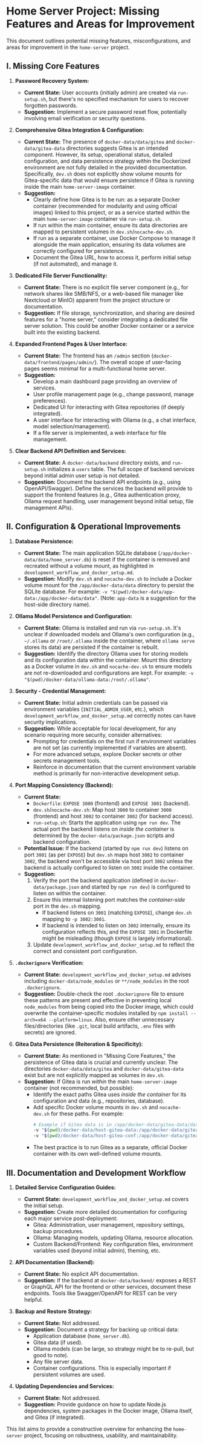 # Home Server Project: Missing Features and Areas for Improvement

This document outlines potential missing features, misconfigurations, and areas for improvement in the `home-server` project.

## I. Missing Core Features

1.  **Password Recovery System:**

    - **Current State:** User accounts (initially admin) are created via `run-setup.sh`, but there's no specified mechanism for users to recover forgotten passwords.
    - **Suggestion:** Implement a secure password reset flow, potentially involving email verification or security questions.

2.  **Comprehensive Gitea Integration & Configuration:**

    - **Current State:** The presence of `docker-data/data/gitea` and `docker-data/gitea-data` directories suggests Gitea is an intended component. However, its setup, operational status, detailed configuration, and data persistence strategy within the Dockerized environment are not fully detailed in the provided documentation. Specifically, `dev.sh` does not explicitly show volume mounts for Gitea-specific data that would ensure persistence if Gitea is running inside the main `home-server-image` container.
    - **Suggestion:**
      - Clearly define how Gitea is to be run: as a separate Docker container (recommended for modularity and using official images) linked to this project, or as a service started within the main `home-server-image` container via `run-setup.sh`.
      - If run within the main container, ensure its data directories are mapped to persistent volumes in `dev.sh`/`nocache-dev.sh`.
      - If run as a separate container, use Docker Compose to manage it alongside the main application, ensuring its data volumes are correctly configured for persistence.
      - Document the Gitea URL, how to access it, perform initial setup (if not automated), and manage it.

3.  **Dedicated File Server Functionality:**

    - **Current State:** There is no explicit file server component (e.g., for network shares like SMB/NFS, or a web-based file manager like Nextcloud or MinIO) apparent from the project structure or documentation.
    - **Suggestion:** If file storage, synchronization, and sharing are desired features for a "home server," consider integrating a dedicated file server solution. This could be another Docker container or a service built into the existing backend.

4.  **Expanded Frontend Pages & User Interface:**

    - **Current State:** The frontend has an `/admin` section (`docker-data/frontend/pages/admin/`). The overall scope of user-facing pages seems minimal for a multi-functional home server.
    - **Suggestion:**
      - Develop a main dashboard page providing an overview of services.
      - User profile management page (e.g., change password, manage preferences).
      - Dedicated UI for interacting with Gitea repositories (if deeply integrated).
      - A user interface for interacting with Ollama (e.g., a chat interface, model selection/management).
      - If a file server is implemented, a web interface for file management.

5.  **Clear Backend API Definition and Services:**
    - **Current State:** A `docker-data/backend` directory exists, and `run-setup.sh` initializes a `users` table. The full scope of backend services beyond initial admin user setup is not detailed.
    - **Suggestion:** Document the backend API endpoints (e.g., using OpenAPI/Swagger). Define the services the backend will provide to support the frontend features (e.g., Gitea authentication proxy, Ollama request handling, user management beyond initial setup, file management APIs).

## II. Configuration & Operational Improvements

1.  **Database Persistence:**

    - **Current State:** The main application SQLite database (`/app/docker-data/data/home_server.db`) is reset if the container is removed and recreated without a volume mount, as highlighted in `development_workflow_and_docker_setup.md`.
    - **Suggestion:** Modify `dev.sh` and `nocache-dev.sh` to include a Docker volume mount for the `/app/docker-data/data` directory to persist the SQLite database. For example: `-v "$(pwd)/docker-data/app-data:/app/docker-data/data"`. (Note: `app-data` is a suggestion for the host-side directory name).

2.  **Ollama Model Persistence and Configuration:**

    - **Current State:** Ollama is installed and run via `run-setup.sh`. It's unclear if downloaded models and Ollama's own configuration (e.g., `~/.ollama` or `/root/.ollama` inside the container, where `ollama serve` stores its data) are persisted if the container is rebuilt.
    - **Suggestion:** Identify the directory Ollama uses for storing models and its configuration data within the container. Mount this directory as a Docker volume in `dev.sh` and `nocache-dev.sh` to ensure models are not re-downloaded and configurations are kept. For example: `-v "$(pwd)/docker-data/ollama-data:/root/.ollama"`.

3.  **Security - Credential Management:**

    - **Current State:** Initial admin credentials can be passed via environment variables (`INITIAL_ADMIN_USER`, etc.), which `development_workflow_and_docker_setup.md` correctly notes can have security implications.
    - **Suggestion:** While acceptable for local development, for any scenario requiring more security, consider alternatives:
      - Prompting for credentials on the first run if environment variables are not set (as currently implemented if variables are absent).
      - For more advanced setups, explore Docker secrets or other secrets management tools.
      - Reinforce in documentation that the current environment variable method is primarily for non-interactive development setup.

4.  **Port Mapping Consistency (Backend):**

    - **Current State:**
      - `Dockerfile`: `EXPOSE 3000` (frontend) and `EXPOSE 3001` (backend).
      - `dev.sh`/`nocache-dev.sh`: Map host `3000` to container `3000` (frontend) and host `3002` to container `3002` (for backend access).
      - `run-setup.sh`: Starts the application using `npm run dev`. The actual port the backend listens on _inside the container_ is determined by the `docker-data/package.json` scripts and backend configuration.
    - **Potential Issue:** If the backend (started by `npm run dev`) listens on port `3001` (as per `EXPOSE`) but `dev.sh` maps host `3002` to container `3002`, the backend won't be accessible via host port `3002` unless the backend is actually configured to listen on `3002` inside the container.
    - **Suggestion:**
      1.  Verify the port the backend application (defined in `docker-data/package.json` and started by `npm run dev`) is configured to listen on within the container.
      2.  Ensure this internal listening port matches the _container-side_ port in the `dev.sh` mapping.
          - If backend listens on `3001` (matching `EXPOSE`), change `dev.sh` mapping to `-p 3002:3001`.
          - If backend is intended to listen on `3002` internally, ensure its configuration reflects this, and the `EXPOSE 3001` in Dockerfile might be misleading (though `EXPOSE` is largely informational).
      3.  Update `development_workflow_and_docker_setup.md` to reflect the correct and consistent port configuration.

5.  **`.dockerignore` Verification:**

    - **Current State:** `development_workflow_and_docker_setup.md` advises including `docker-data/node_modules` or `**/node_modules` in the root `.dockerignore`.
    - **Suggestion:** Double-check the root `.dockerignore` file to ensure these patterns are present and effective in preventing local `node_modules` from being copied into the Docker image, which could overwrite the container-specific modules installed by `npm install --arch=x64 --platform=linux`. Also, ensure other unnecessary files/directories (like `.git`, local build artifacts, `.env` files with secrets) are ignored.

6.  **Gitea Data Persistence (Reiteration & Specificity):**
    - **Current State:** As mentioned in "Missing Core Features," the persistence of Gitea data is crucial and currently unclear. The directories `docker-data/data/gitea` and `docker-data/gitea-data` exist but are not explicitly mapped as volumes in `dev.sh`.
    - **Suggestion:** If Gitea is run _within_ the main `home-server-image` container (not recommended, but possible):
      - Identify the exact paths Gitea uses _inside the container_ for its configuration and data (e.g., repositories, database).
      - Add specific Docker volume mounts in `dev.sh` and `nocache-dev.sh` for these paths. For example:
        ```bash
        # Example if Gitea data is in /app/docker-data/gitea-data/data and config in /app/docker-data/gitea-data/conf
        -v "$(pwd)/docker-data/host-gitea-data:/app/docker-data/gitea-data/data"
        -v "$(pwd)/docker-data/host-gitea-conf:/app/docker-data/gitea-data/conf"
        ```
      - The best practice is to run Gitea as a separate, official Docker container with its own well-defined volume mounts.

## III. Documentation and Development Workflow

1.  **Detailed Service Configuration Guides:**

    - **Current State:** `development_workflow_and_docker_setup.md` covers the initial setup.
    - **Suggestion:** Create more detailed documentation for configuring each major service post-deployment:
      - Gitea: Administration, user management, repository settings, backup procedures.
      - Ollama: Managing models, updating Ollama, resource allocation.
      - Custom Backend/Frontend: Key configuration files, environment variables used (beyond initial admin), theming, etc.

2.  **API Documentation (Backend):**

    - **Current State:** No explicit API documentation.
    - **Suggestion:** If the backend at `docker-data/backend/` exposes a REST or GraphQL API for the frontend or other services, document these endpoints. Tools like Swagger/OpenAPI for REST can be very helpful.

3.  **Backup and Restore Strategy:**

    - **Current State:** Not addressed.
    - **Suggestion:** Document a strategy for backing up critical data:
      - Application database (`home_server.db`).
      - Gitea data (if used).
      - Ollama models (can be large, so strategy might be to re-pull, but good to note).
      - Any file server data.
      - Container configurations.
        This is especially important if persistent volumes are used.

4.  **Updating Dependencies and Services:**
    - **Current State:** Not addressed.
    - **Suggestion:** Provide guidance on how to update Node.js dependencies, system packages in the Docker image, Ollama itself, and Gitea (if integrated).

This list aims to provide a constructive overview for enhancing the `home-server` project, focusing on robustness, usability, and maintainability.
